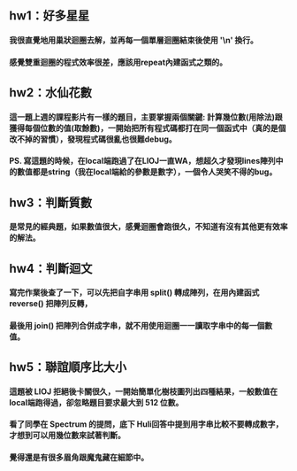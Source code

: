 
## hw1：好多星星
#### 我很直覺地用巢狀迴圈去解，並再每一個單層迴圈結束後使用 '\n' 換行。
#### 感覺雙重迴圈的程式效率很差，應該用repeat內建函式之類的。

## hw2：水仙花數
#### 這一題上週的課程影片有一樣的題目，主要掌握兩個關鍵: 計算幾位數(用除法)跟獲得每個位數的值(取餘數)，一開始把所有程式碼都打在同一個函式中（真的是個改不掉的習慣），發現程式碼很亂也很難debug。
#### PS. 寫這題的時候，在local端跑過了在LIOJ一直WA，想超久才發現lines陣列中的數值都是string（我在local端給的參數是數字），一個令人哭笑不得的bug。

## hw3：判斷質數
#### 是常見的經典題，如果數值很大，感覺迴圈會跑很久，不知道有沒有其他更有效率的解法。

## hw4：判斷迴文
#### 寫完作業後查了一下，可以先把自字串用 split() 轉成陣列，在用內建函式 reverse() 把陣列反轉，
#### 最後用 join() 把陣列合併成字串，就不用使用迴圈一一讀取字串中的每一個數值。

## hw5：聯誼順序比大小
#### 這題被 LIOJ 拒絕後卡關很久，一開始簡單化樹枝圖列出四種結果，一般數值在local端跑得過，卻忽略題目要求最大到 512 位數。
#### 看了同學在 Spectrum 的提問，底下 Huli回答中提到用字串比較不要轉成數字，才想到可以用幾位數來試著判斷。
#### 覺得還是有很多眉角跟魔鬼藏在細節中。
